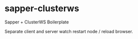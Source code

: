 # sapper-clusterws
Sapper + ClusterWS Boilerplate

Separate client and server watch restart node / reload browser.